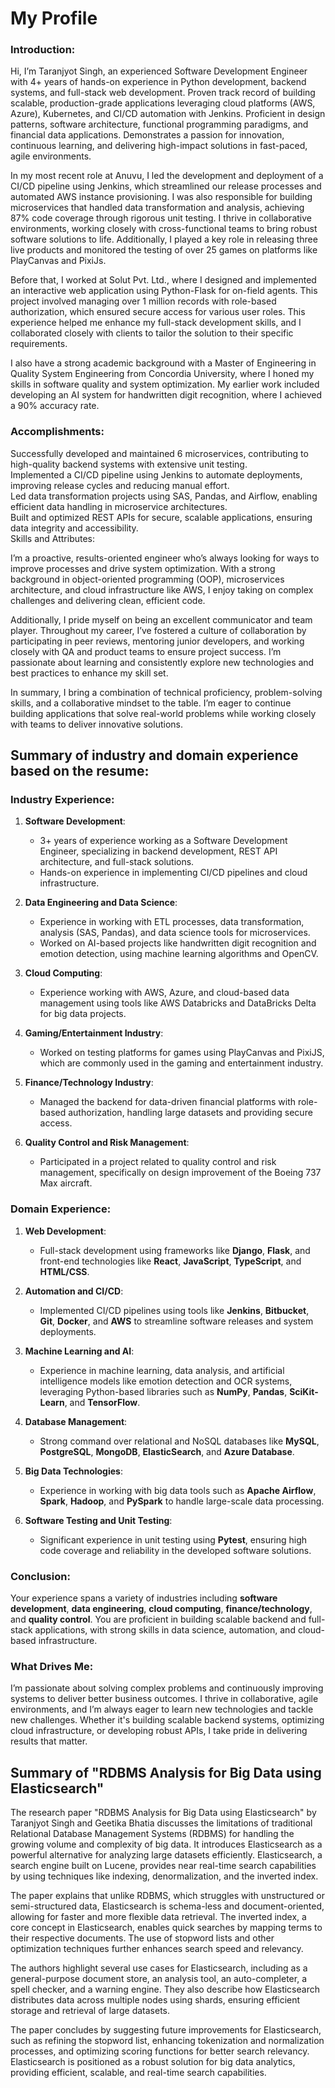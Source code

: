 # My Profile

### **Introduction:**

Hi, I’m Taranjyot Singh, an experienced Software Development Engineer with 4+ years of hands-on experience in Python development, backend systems, and full-stack web development. Proven track record of building scalable, production-grade applications leveraging cloud platforms (AWS, Azure), Kubernetes, and CI/CD automation with Jenkins. Proficient in design patterns, software architecture, functional programming paradigms, and financial data applications. Demonstrates a passion for innovation, continuous learning, and delivering high-impact solutions in fast-paced, agile environments.

In my most recent role at Anuvu, I led the development and deployment of a CI/CD pipeline using Jenkins, which streamlined our release processes and automated AWS instance provisioning. I was also responsible for building microservices that handled data transformation and analysis, achieving 87% code coverage through rigorous unit testing. I thrive in collaborative environments, working closely with cross-functional teams to bring robust software solutions to life. Additionally, I played a key role in releasing three live products and monitored the testing of over 25 games on platforms like PlayCanvas and PixiJs.

Before that, I worked at Solut Pvt. Ltd., where I designed and implemented an interactive web application using Python-Flask for on-field agents. This project involved managing over 1 million records with role-based authorization, which ensured secure access for various user roles. This experience helped me enhance my full-stack development skills, and I collaborated closely with clients to tailor the solution to their specific requirements.

I also have a strong academic background with a Master of Engineering in Quality System Engineering from Concordia University, where I honed my skills in software quality and system optimization. My earlier work included developing an AI system for handwritten digit recognition, where I achieved a 90% accuracy rate.

### **Accomplishments:**

Successfully developed and maintained 6 microservices, contributing to high-quality backend systems with extensive unit testing.  
Implemented a CI/CD pipeline using Jenkins to automate deployments, improving release cycles and reducing manual effort.  
Led data transformation projects using SAS, Pandas, and Airflow, enabling efficient data handling in microservice architectures.  
Built and optimized REST APIs for secure, scalable applications, ensuring data integrity and accessibility.  
Skills and Attributes:

I’m a proactive, results-oriented engineer who’s always looking for ways to improve processes and drive system optimization. With a strong background in object-oriented programming (OOP), microservices architecture, and cloud infrastructure like AWS, I enjoy taking on complex challenges and delivering clean, efficient code.

Additionally, I pride myself on being an excellent communicator and team player. Throughout my career, I’ve fostered a culture of collaboration by participating in peer reviews, mentoring junior developers, and working closely with QA and product teams to ensure project success. I’m passionate about learning and consistently explore new technologies and best practices to enhance my skill set.

In summary, I bring a combination of technical proficiency, problem-solving skills, and a collaborative mindset to the table. I’m eager to continue building applications that solve real-world problems while working closely with teams to deliver innovative solutions.

## **Summary of industry and domain experience based on the resume:**

### **Industry Experience:**

1. **Software Development**:

   * 3+ years of experience working as a Software Development Engineer, specializing in backend development, REST API architecture, and full-stack solutions.
   * Hands-on experience in implementing CI/CD pipelines and cloud infrastructure.
2. **Data Engineering and Data Science**:

   * Experience in working with ETL processes, data transformation, analysis (SAS, Pandas), and data science tools for microservices.
   * Worked on AI-based projects like handwritten digit recognition and emotion detection, using machine learning algorithms and OpenCV.
3. **Cloud Computing**:

   * Experience working with AWS, Azure, and cloud-based data management using tools like AWS Databricks and DataBricks Delta for big data projects.
4. **Gaming/Entertainment Industry**:

   * Worked on testing platforms for games using PlayCanvas and PixiJS, which are commonly used in the gaming and entertainment industry.
5. **Finance/Technology Industry**:

   * Managed the backend for data-driven financial platforms with role-based authorization, handling large datasets and providing secure access.
6. **Quality Control and Risk Management**:

   * Participated in a project related to quality control and risk management, specifically on design improvement of the Boeing 737 Max aircraft.

### Domain Experience:

1. **Web Development**:

   * Full-stack development using frameworks like **Django**, **Flask**, and front-end technologies like **React**, **JavaScript**, **TypeScript**, and **HTML/CSS**.
2. **Automation and CI/CD**:

   * Implemented CI/CD pipelines using tools like **Jenkins**, **Bitbucket**, **Git**, **Docker**, and **AWS** to streamline software releases and system deployments.
3. **Machine Learning and AI**:

   * Experience in machine learning, data analysis, and artificial intelligence models like emotion detection and OCR systems, leveraging Python-based libraries such as **NumPy**, **Pandas**, **SciKit-Learn**, and **TensorFlow**.
4. **Database Management**:

   * Strong command over relational and NoSQL databases like **MySQL**, **PostgreSQL**, **MongoDB**, **ElasticSearch**, and **Azure Database**.
5. **Big Data Technologies**:

   * Experience in working with big data tools such as **Apache Airflow**, **Spark**, **Hadoop**, and **PySpark** to handle large-scale data processing.
6. **Software Testing and Unit Testing**:

   * Significant experience in unit testing using **Pytest**, ensuring high code coverage and reliability in the developed software solutions.

### **Conclusion:**

Your experience spans a variety of industries including **software development**, **data engineering**, **cloud computing**, **finance/technology**, and **quality control**. You are proficient in building scalable backend and full-stack applications, with strong skills in data science, automation, and cloud-based infrastructure.

### **What Drives Me:**

I’m passionate about solving complex problems and continuously improving systems to deliver better business outcomes. I thrive in collaborative, agile environments, and I’m always eager to learn new technologies and tackle new challenges. Whether it's building scalable backend systems, optimizing cloud infrastructure, or developing robust APIs, I take pride in delivering results that matter.

## **Summary of "RDBMS Analysis for Big Data using Elasticsearch"**

The research paper "RDBMS Analysis for Big Data using Elasticsearch" by Taranjyot Singh and Geetika Bhatia discusses the limitations of traditional Relational Database Management Systems (RDBMS) for handling the growing volume and complexity of big data. It introduces Elasticsearch as a powerful alternative for analyzing large datasets efficiently. Elasticsearch, a search engine built on Lucene, provides near real-time search capabilities by using techniques like indexing, denormalization, and the inverted index.

The paper explains that unlike RDBMS, which struggles with unstructured or semi-structured data, Elasticsearch is schema-less and document-oriented, allowing for faster and more flexible data retrieval. The inverted index, a core concept in Elasticsearch, enables quick searches by mapping terms to their respective documents. The use of stopword lists and other optimization techniques further enhances search speed and relevancy.

The authors highlight several use cases for Elasticsearch, including as a general-purpose document store, an analysis tool, an auto-completer, a spell checker, and a warning engine. They also describe how Elasticsearch distributes data across multiple nodes using shards, ensuring efficient storage and retrieval of large datasets.

The paper concludes by suggesting future improvements for Elasticsearch, such as refining the stopword list, enhancing tokenization and normalization processes, and optimizing scoring functions for better search relevancy. Elasticsearch is positioned as a robust solution for big data analytics, providing efficient, scalable, and real-time search capabilities.